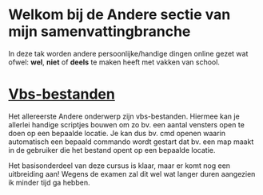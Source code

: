 # Welkom bij de **Andere** sectie van mijn samenvattingbranche
In deze tak worden andere persoonlijke/handige dingen online gezet wat ofwel: **wel**, **niet** of **deels** te maken heeft met vakken van school.

#  [Vbs-bestanden](https://github.com/Robbe04/samenvattingen/edit/main/Andere/README.md)
Het allereerste Andere onderwerp zijn vbs-bestanden. Hiermee kan je allerlei handige scriptjes bouwen om zo bv. een aantal vensters open te doen op een bepaalde locatie. 
Je kan dus bv. cmd openen waarin automatisch een bepaald commando wordt gestart dat bv. een map maakt in de gebruiker die het bestand opent op een bepaalde locatie. 

Het basisonderdeel van deze cursus is klaar, maar er komt nog een uitbreiding aan! Wegens de examen zal dit wel wat langer duren aangezien ik minder tijd ga hebben. 
